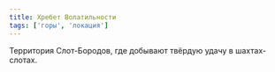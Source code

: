 ```yaml
---
title: Хребет Волатильности
tags: ['горы', 'локация']
---
```


Территория Слот-Бородов, где добывают твёрдую удачу в шахтах-слотах.
